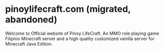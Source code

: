 # pinoylifecraft.com (migrated, abandoned)
Welcome to Official website of Pinoy LifeCraft. An MMO role playing game Filipino Minecraft server and a high quality customized vanilla server for Minecraft Java Edition.
